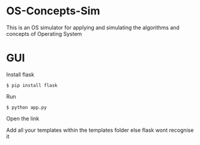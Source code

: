 # OS-Concepts-Sim
This is an OS simulator for applying and simulating the algorithms and concepts of Operating System 

# GUI

Install flask
```
$ pip install flask
```

Run
```
$ python app.py
```

Open the link

Add all your templates within the templates folder else flask wont recognise it

